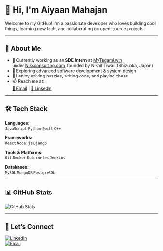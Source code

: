 # 👋 Hi, I'm Aiyaan Mahajan

Welcome to my GitHub! I'm a passionate developer who loves building cool things, learning new tech, and collaborating on open-source projects.

---

## 🚀 About Me

- 🔭 Currently working as an **SDE Intern** at [MyTegami.win](https://mytegami.win)  
  under [Niksconsulting.com](https://niksconsulting.com), founded by Nikhil Tiwari (Shizuoka, Japan)
- 🌱 Exploring advanced software development & system design
- 🧠 I enjoy solving puzzles, writing code, and playing chess
- 📫 Reach me at:  
  [📧 Email](mailto:aiyaanmahajan@gmail.com) | [💼 LinkedIn](https://www.linkedin.com/in/aiyaan-mahajan-1b47ab296/)

---

## 🛠️ Tech Stack

**Languages:**  
`JavaScript` `Python` `Swift` `C++`  

**Frameworks:**  
`React` `Node.js` `Django`  

**Tools & Platforms:**  
`Git` `Docker` `Kubernetes` `Jenkins`  

**Databases:**  
`MySQL` `MongoDB` `PostgreSQL`

---

## 📊 GitHub Stats

![GitHub Stats](https://github-readme-stats.vercel.app/api?username=Aiyaan-Mahajan&show_icons=true&theme=radical)

---

## 🤝 Let’s Connect

[![LinkedIn](https://img.shields.io/badge/LinkedIn-Aiyaan%20Mahajan-0077B5?style=flat&logo=linkedin)](https://www.linkedin.com/in/aiyaan-mahajan-1b47ab296/)  
[![Email](https://img.shields.io/badge/Ema)]()

